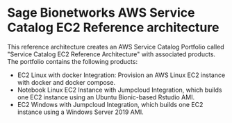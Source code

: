 # Sage Bionetworks AWS Service Catalog EC2 Reference architecture

This reference architecture creates an AWS Service Catalog Portfolio called "Service Catalog EC2 Reference Architecture" with associated products. The portfolio contains the following products:
* EC2 Linux with docker Integration: Provision an AWS Linux EC2 instance with docker and docker compose.
* Notebook Linux EC2 Instance with Jumpcloud Integration, which builds one EC2 instance using an Ubuntu Bionic-based Rstudio AMI.
* EC2 Windows with Jumpcloud Integration, which builds one EC2 instance using a Windows Server 2019 AMI.
